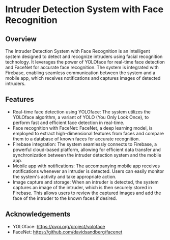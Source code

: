 # Intruder Detection System with Face Recognition

## Overview
The Intruder Detection System with Face Recognition is an intelligent system designed to detect and recognize intruders using facial recognition technology. It leverages the power of YOLOface for real-time face detection and FaceNet for accurate face recognition. The system is integrated with Firebase, enabling seamless communication between the system and a mobile app, which receives notifications and captures images of detected intruders.

## Features
- Real-time face detection using YOLOface: The system utilizes the YOLOface algorithm, a variant of YOLO (You Only Look Once), to perform fast and efficient face detection in real-time.
- Face recognition with FaceNet: FaceNet, a deep learning model, is employed to extract high-dimensional features from faces and compare them to a database of known faces for accurate recognition.
- Firebase integration: The system seamlessly connects to Firebase, a powerful cloud-based platform, allowing for efficient data transfer and synchronization between the intruder detection system and the mobile app.
- Mobile app with notifications: The accompanying mobile app receives notifications whenever an intruder is detected. Users can easily monitor the system's activity and take appropriate action.
- Image capture and storage: When an intruder is detected, the system captures an image of the intruder, which is then securely stored in Firebase. This allows users to review the captured images and add the face of the intruder to the known faces if desired.

## Acknowledgements
- YOLOface: https://pypi.org/project/yoloface
- FaceNet: https://github.com/davidsandberg/facenet
